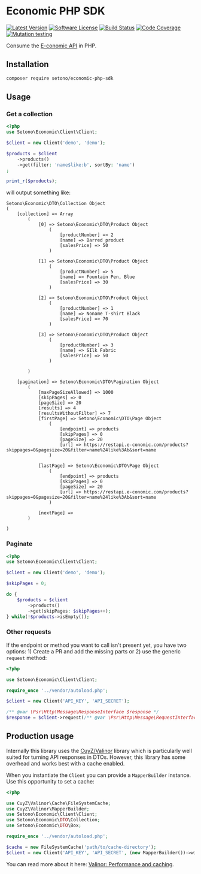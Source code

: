 # Economic PHP SDK

[![Latest Version][ico-version]][link-packagist]
[![Software License][ico-license]](LICENSE)
[![Build Status][ico-github-actions]][link-github-actions]
[![Code Coverage][ico-code-coverage]][link-code-coverage]
[![Mutation testing][ico-infection]][link-infection]

Consume the [E-conomic API](https://restdocs.e-conomic.com/) in PHP.

## Installation

```bash
composer require setono/economic-php-sdk
```

## Usage

### Get a collection
```php
<?php
use Setono\Economic\Client\Client;

$client = new Client('demo', 'demo');

$products = $client
    ->products()
    ->get(filter: 'name$like:b', sortBy: 'name')
;

print_r($products);
```

will output something like:

```text
Setono\Economic\DTO\Collection Object
(
    [collection] => Array
        (
            [0] => Setono\Economic\DTO\Product Object
                (
                    [productNumber] => 2
                    [name] => Barred product
                    [salesPrice] => 50
                )

            [1] => Setono\Economic\DTO\Product Object
                (
                    [productNumber] => 5
                    [name] => Fountain Pen, Blue
                    [salesPrice] => 30
                )

            [2] => Setono\Economic\DTO\Product Object
                (
                    [productNumber] => 1
                    [name] => Noname T-shirt Black
                    [salesPrice] => 70
                )

            [3] => Setono\Economic\DTO\Product Object
                (
                    [productNumber] => 3
                    [name] => SIlk Fabric
                    [salesPrice] => 50
                )

        )

    [pagination] => Setono\Economic\DTO\Pagination Object
        (
            [maxPageSizeAllowed] => 1000
            [skipPages] => 0
            [pageSize] => 20
            [results] => 4
            [resultsWithoutFilter] => 7
            [firstPage] => Setono\Economic\DTO\Page Object
                (
                    [endpoint] => products
                    [skipPages] => 0
                    [pageSize] => 20
                    [url] => https://restapi.e-conomic.com/products?skippages=0&pagesize=20&filter=name%24like%3Ab&sort=name
                )

            [lastPage] => Setono\Economic\DTO\Page Object
                (
                    [endpoint] => products
                    [skipPages] => 0
                    [pageSize] => 20
                    [url] => https://restapi.e-conomic.com/products?skippages=0&pagesize=20&filter=name%24like%3Ab&sort=name
                )

            [nextPage] =>
        )

)
```
### Paginate

```php
<?php
use Setono\Economic\Client\Client;

$client = new Client('demo', 'demo');

$skipPages = 0;

do {
    $products = $client
        ->products()
        ->get(skipPages: $skipPages++);
} while(!$products->isEmpty());
```

### Other requests

If the endpoint or method you want to call isn't present yet, you have two options: 1) Create a PR and add the missing parts or 2) use the generic `request` method:

```php
<?php

use Setono\Economic\Client\Client;

require_once '../vendor/autoload.php';

$client = new Client('API_KEY', 'API_SECRET');

/** @var \Psr\Http\Message\ResponseInterface $response */
$response = $client->request(/** @var \Psr\Http\Message\RequestInterface $request */ $request);
```

## Production usage

Internally this library uses the [CuyZ/Valinor](https://github.com/CuyZ/Valinor) library which is particularly well suited
for turning API responses in DTOs. However, this library has some overhead and works best with a cache enabled.

When you instantiate the `Client` you can provide a `MapperBuilder` instance. Use this opportunity to set a cache:

```php
<?php

use CuyZ\Valinor\Cache\FileSystemCache;
use CuyZ\Valinor\MapperBuilder;
use Setono\Economic\Client\Client;
use Setono\Economic\DTO\Collection;
use Setono\Economic\DTO\Box;

require_once '../vendor/autoload.php';

$cache = new FileSystemCache('path/to/cache-directory');
$client = new Client('API_KEY', 'API_SECRET', (new MapperBuilder())->withCache($cache));
```

You can read more about it here: [Valinor: Performance and caching](https://valinor.cuyz.io/latest/other/performance-and-cache/).

[ico-version]: https://poser.pugx.org/setono/economic-php-sdk/v/stable
[ico-license]: https://poser.pugx.org/setono/economic-php-sdk/license
[ico-github-actions]: https://github.com/Setono/economic-php-sdk/workflows/build/badge.svg
[ico-code-coverage]: https://codecov.io/gh/Setono/economic-php-sdk/branch/master/graph/badge.svg
[ico-infection]: https://img.shields.io/endpoint?style=flat&url=https%3A%2F%2Fbadge-api.stryker-mutator.io%2Fgithub.com%2FSetono%2Feconomic-php-sdk%2Fmaster

[link-packagist]: https://packagist.org/packages/setono/economic-php-sdk
[link-github-actions]: https://github.com/Setono/economic-php-sdk/actions
[link-code-coverage]: https://codecov.io/gh/Setono/economic-php-sdk
[link-infection]: https://dashboard.stryker-mutator.io/reports/github.com/Setono/economic-php-sdk/master
